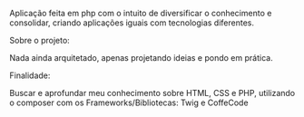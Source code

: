 Aplicação feita em php com o intuito de diversificar o conhecimento e consolidar,
criando aplicações iguais com tecnologias diferentes.

Sobre o projeto:

Nada ainda arquitetado, apenas projetando ideias e pondo em prática.

Finalidade:

Buscar e aprofundar meu conhecimento sobre HTML, CSS e PHP, utilizando o composer com os Frameworks/Bibliotecas: Twig e CoffeCode
